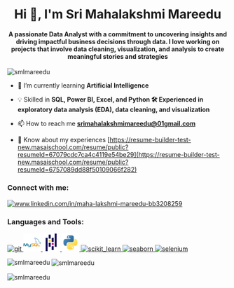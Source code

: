 <h1 align="center">Hi 👋, I'm Sri Mahalakshmi Mareedu</h1>
<h4 align="center">A passionate Data Analyst with a commitment to uncovering insights and driving impactful business decisions through data. I love working on projects that involve data cleaning, visualization, and analysis to create meaningful stories and strategies </h4>

<p align="left"> <img src="https://komarev.com/ghpvc/?username=smlmareedu&label=Profile%20views&color=0e75b6&style=flat" alt="smlmareedu" /> </p>

- 🌱 I’m currently learning **Artificial Intelligence**

- 💡 Skilled in **SQL, Power BI, Excel, and Python 🛠️ Experienced in exploratory data analysis (EDA), data cleaning, and visualization**

- 📫 How to reach me **srimahalakshmimareedu@01gmail.com**

- 📄 Know about my experiences [https://resume-builder-test-new.masaischool.com/resume/public?resumeId=67079cdc7ca4c4119e54be29](https://resume-builder-test-new.masaischool.com/resume/public?resumeId=6757089dd88f50109066f282)

<h3 align="left">Connect with me:</h3>
<p align="left">
<a href="https://linkedin.com/in/www.linkedin.com/in/maha-lakshmi-mareedu-bb3208259" target="blank"><img align="center" src="https://raw.githubusercontent.com/rahuldkjain/github-profile-readme-generator/master/src/images/icons/Social/linked-in-alt.svg" alt="www.linkedin.com/in/maha-lakshmi-mareedu-bb3208259" height="30" width="40" /></a>
</p>

<h3 align="left">Languages and Tools:</h3>
<p align="left"> <a href="https://git-scm.com/" target="_blank" rel="noreferrer"> <img src="https://www.vectorlogo.zone/logos/git-scm/git-scm-icon.svg" alt="git" width="40" height="40"/> </a> <a href="https://www.mysql.com/" target="_blank" rel="noreferrer"> <img src="https://raw.githubusercontent.com/devicons/devicon/master/icons/mysql/mysql-original-wordmark.svg" alt="mysql" width="40" height="40"/> </a> <a href="https://pandas.pydata.org/" target="_blank" rel="noreferrer"> <img src="https://raw.githubusercontent.com/devicons/devicon/2ae2a900d2f041da66e950e4d48052658d850630/icons/pandas/pandas-original.svg" alt="pandas" width="40" height="40"/> </a> <a href="https://www.python.org" target="_blank" rel="noreferrer"> <img src="https://raw.githubusercontent.com/devicons/devicon/master/icons/python/python-original.svg" alt="python" width="40" height="40"/> </a> <a href="https://scikit-learn.org/" target="_blank" rel="noreferrer"> <img src="https://upload.wikimedia.org/wikipedia/commons/0/05/Scikit_learn_logo_small.svg" alt="scikit_learn" width="40" height="40"/> </a> <a href="https://seaborn.pydata.org/" target="_blank" rel="noreferrer"> <img src="https://seaborn.pydata.org/_images/logo-mark-lightbg.svg" alt="seaborn" width="40" height="40"/> </a> <a href="https://www.selenium.dev" target="_blank" rel="noreferrer"> <img src="https://raw.githubusercontent.com/detain/svg-logos/780f25886640cef088af994181646db2f6b1a3f8/svg/selenium-logo.svg" alt="selenium" width="40" height="40"/> </a> </p>

<p><img align="left" src="https://github-readme-stats.vercel.app/api/top-langs?username=smlmareedu&show_icons=true&locale=en&layout=compact" alt="smlmareedu" /></p>

<p>&nbsp;<img align="center" src="https://github-readme-stats.vercel.app/api?username=smlmareedu&show_icons=true&locale=en" alt="smlmareedu" /></p>

<p><img align="center" src="https://github-readme-streak-stats.herokuapp.com/?user=smlmareedu&" alt="smlmareedu" /></p>

